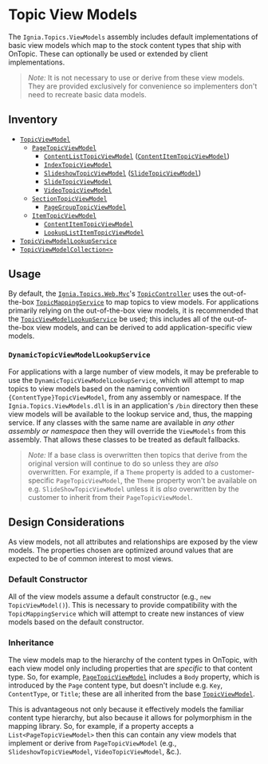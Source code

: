 ﻿# Topic View Models
The `Ignia.Topics.ViewModels` assembly includes default implementations of basic view models which map to the stock content types that ship with OnTopic. These can optionally be used or extended by client implementations.

> *Note:* It is not necessary to use or derive from these view models. They are provided exclusively for convenience so implementers don't need to recreate basic data models.

## Inventory
- [`TopicViewModel`](TopicViewModel.cs)
  - [`PageTopicViewModel`](PageTopicViewModel.cs)
    - [`ContentListTopicViewModel`](ContentListTopicViewModel.cs) ([`ContentItemTopicViewModel`](ContentItemTopicViewModel.cs))
    - [`IndexTopicViewModel`](IndexTopicViewModel.cs)
    - [`SlideshowTopicViewModel`](SlideshowTopicViewModel.cs) ([`SlideTopicViewModel`](SlideTopicViewModel.cs))
    - [`SlideTopicViewModel`](SlideTopicViewModel.cs)
    - [`VideoTopicViewModel`](VideoTopicViewModel.cs)
  - [`SectionTopicViewModel`](SectionTopicViewModel.cs)
    - [`PageGroupTopicViewModel`](PageGroupTopicViewModel.cs)
  - [`ItemTopicViewModel`](ItemTopicViewModel.cs)
    - [`ContentItemTopicViewModel`](ContentItemTopicViewModel.cs) 
    - [`LookupListItemTopicViewModel`](LookupListItemTopicViewModel.cs)
- [`TopicViewModelLookupService`](TopicViewModelLookupService.cs)
- [`TopicViewModelCollection<>`](TopicViewModelCollection.cs)

## Usage
By default, the [`Ignia.Topics.Web.Mvc`](../Ignia.Topics.Web.Mvc)'s [`TopicController`](../Ignia.Topics.Web.Mvc/Controllers/TopicController.cs) uses the out-of-the-box [`TopicMappingService`](../Ignia.Topics/Mapping) to map topics to view models. For applications primarily relying on the out-of-the-box view models, it is recommended that the [`TopicViewModelLookupService`](TopicViewModelLookupService.cs) be used; this includes all of the out-of-the-box view models, and can be derived to add application-specific view models. 

### `DynamicTopicViewModelLookupService`
For applications with a large number of view models, it may be preferable to use the `DynamicTopicViewModelLookupService`, which will attempt to map topics to view models based on the naming convention `{ContentType}TopicViewModel`, from any assembly or namespace. If the `Ignia.Topics.ViewModels.dll` is in an application's `/bin` directory then these view models will be available to the lookup service and, thus, the mapping service. If any classes with the same name are available in _any other assembly or namespace_ then they will override the `ViewModels`  from this assembly. That allows these classes to be treated as default fallbacks. 

> *Note:* If a base class is overwritten then topics that derive from the original version will continue to do so unless they are _also_ overwritten. For example, if a `Theme` property is added to a customer-specific `PageTopicViewModel`, the `Theme` property won't be available on e.g. `SlideShowTopicViewModel` unless it is _also_ overwritten by the customer to inherit from their `PageTopicViewModel`.


## Design Considerations
As view models, not all attributes and relationships are exposed by the view models. The properties chosen are optimized around values that are expected to be of common interest to most views. 

### Default Constructor
All of the view models assume a default constructor (e.g., `new TopicViewModel()`). This is necessary to provide compatibility with the `TopicMappingService` which will attempt to create new instances of view models based on the default constructor.

### Inheritance
The view models map to the hierarchy of the content types in OnTopic, with each view model only including properties that are _specific_ to that content type. So, for example, [`PageTopicViewModel`](PageTopicViewModel.cs) includes a `Body` property, which is introduced by the `Page` content type, but doesn't include e.g. `Key`, `ContentType`, or `Title`; these are all inherited from the base [`TopicViewModel`](TopicViewModel.cs). 

This is advantageous not only because it effectively models the familiar content type hierarchy, but also because it allows for polymorphism in the mapping library. So, for example, if a property accepts a `List<PageTopicViewModel>` then this can contain any view models that implement or derive from `PageTopicViewModel` (e.g., `SlideshowTopicViewModel`, `VideoTopicViewModel`, &c.).

